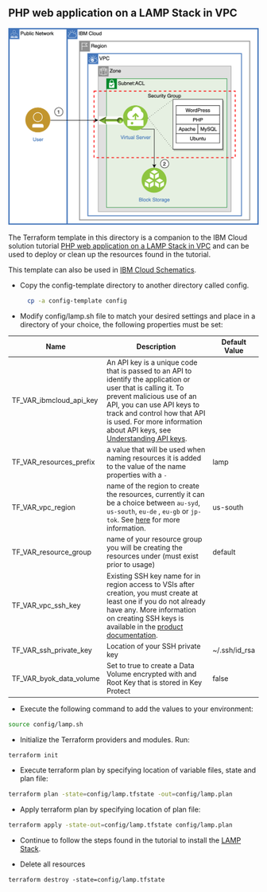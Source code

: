 ## PHP web application on a LAMP Stack in VPC

![Architecture diagram](./docs/images/Architecture.png)

The Terraform template in this directory is a companion to the IBM Cloud solution tutorial [PHP web application on a LAMP Stack in VPC](https://cloud.ibm.com/docs/solution-tutorials?topic=solution-tutorials-lamp-stack-on-vpc) and can be used to deploy or clean up the resources found in the tutorial.

 This template can also be used in [IBM Cloud Schematics](https://cloud.ibm.com/schematics/overview).

- Copy the config-template directory to another directory called config.
  ```sh
    cp -a config-template config
  ```

- Modify config/lamp.sh file to match your desired settings and place in a directory of your choice, the following properties must be set:

|  Name               | Description                         | Default Value |
| -------------------| ------------------------------------|---------------- |
| TF_VAR_ibmcloud_api_key | An API key is a unique code that is passed to an API to identify the application or user that is calling it. To prevent malicious use of an API, you can use API keys to track and control how that API is used. For more information about API keys, see [Understanding API keys](https://cloud.ibm.com/docs/iam?topic=iam-manapikey). |
| TF_VAR_resources_prefix | a value that will be used when naming resources it is added to the value of the name properties with a `-` | lamp |
| TF_VAR_vpc_region        | name of the region to create the resources, currently it can be a choice between `au-syd`, `us-south`, `eu-de` , `eu-gb` or `jp-tok`. See [here](https://cloud.ibm.com/docs/vpc-on-classic-vsi?topic=vpc-on-classic-vsi-faqs#what-regions-are-available-) for more information. | us-south |
| TF_VAR_resource_group | name of your resource group you will be creating the resources under (must exist prior to usage) | default |
| TF_VAR_vpc_ssh_key | Existing SSH key name for in region access to VSIs after creation, you must create at least one if you do not already have any. More information on creating SSH keys is available in the [product documentation](https://cloud.ibm.com/docs/vpc-on-classic-vsi?topic=vpc-on-classic-vsi-ssh-keys). |
| TF_VAR_ssh_private_key | Location of your SSH private key | ~/.ssh/id_rsa |
| TF_VAR_byok_data_volume | Set to true to create a Data Volume encrypted with and Root Key that is stored in Key Protect | false |

- Execute the following command to add the values to your environment:
```sh
source config/lamp.sh
```

- Initialize the Terraform providers and modules. Run:
```sh
terraform init
```

- Execute terraform plan by specifying location of variable files, state and plan file:
```sh
terraform plan -state=config/lamp.tfstate -out=config/lamp.plan
```

- Apply terraform plan by specifying location of plan file:
```sh
terraform apply -state-out=config/lamp.tfstate config/lamp.plan
```

- Continue to follow the steps found in the tutorial to install the [LAMP Stack](https://cloud.ibm.com/docs/solution-tutorials?topic=solution-tutorials-lamp-stack-on-vpc#install-apache-mysql-and-php).

- Delete all resources
```
terraform destroy -state=config/lamp.tfstate
```
